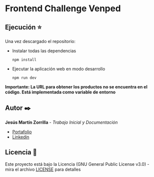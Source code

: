 # Frontend Challenge Venped

## Ejecución :star:
  
Una vez descargado el repositorio:

  - Instalar todas las dependencias
  
    ```
    npm install
    ```
    
  - Ejecutar la aplicación web en modo desarrollo
  
    ```
    npm run dev
    ```
    
**Importante: La URL para obtener los productos no se encuentra en el código. Está implementada como variable de entorno**

## Autor ✒️
**Jesús Martín Zorrilla** - *Trabajo Inicial y Documentación*

- [Portafolio](https://jesusmarzor.com)
- [Linkedin](https://www.linkedin.com/in/jesusmarzor/)

## Licencia 📄
Este proyecto está bajo la Licencia (GNU General Public License v3.0) - mira el archivo [LICENSE](LICENSE) para detalles
